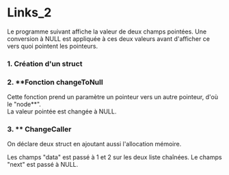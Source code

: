 # Links_2

Le programme suivant affiche la valeur de deux champs pointées. Une conversion à NULL est appliquée à ces deux valeurs avant d'afficher ce vers quoi pointent les pointeurs. 


### 1. **Création d'un struct**

### 2. **Fonction changeToNull
Cette fonction prend un paramètre un pointeur vers un autre pointeur, d'où le "node**".<br>
La valeur pointée est changée à NULL. 

### 3. ** ChangeCaller
On déclare deux struct en ajoutant aussi l'allocation mémoire. <br>

Les champs "data" est passé à 1 et 2 sur les deux liste chaînées. Le champs "next" est passé à NULL. 